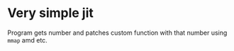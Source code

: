 #  Very simple jit
Program gets number and patches custom function with that number using ```mmap``` amd etc.